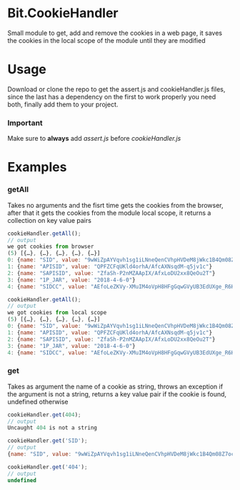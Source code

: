 # Bit.CookieHandler
Small module to get, add and remove the cookies in a web page, it saves the cookies in the local scope of the module until they are modified

# Usage
Download or clone the repo to get the assert.js and cookieHandler.js files, since the last has a dependency on the first to work properly you need both, finally add them to your project. 

### Important
Make sure to **__always__** add *assert.js* before *cookieHandler.js*

# Examples
### getAll
Takes no arguments and the fisrt time gets the cookies from the browser, after that it gets the cookies from the module local scope, it returns a collection on key value pairs
```javascript
cookieHandler.getAll();
// output
we got cookies from browser
(5) [{…}, {…}, {…}, {…}, {…}]
0: {name: "SID", value: "9wWiZpAYVqvh1sg1iLNneQenCVhpHVDeM8jWkc1B4Qm08Z7ocvoqaKiTAkdpsvhK768N0A."}
1: {name: "APISID", value: "QPFZCFqUKld4orhA/AfcAXNsqdM-q5jv1c"}
2: {name: "SAPISID", value: "ZfaSh-P2nMZAApIX/AfxLoDU2xx8QeOu2T"}
3: {name: "1P_JAR", value: "2018-4-6-0"}
4: {name: "SIDCC", value: "AEfoLeZKVy-XMuIM4oVpH8HFgGqwGVyUB3EdUXge_R6H8jOW1dx26BIdfVBZ09zWzu22oRW94FA"}

cookieHandler.getAll();
// output
we got cookies from local scope
(5) [{…}, {…}, {…}, {…}, {…}]
0: {name: "SID", value: "9wWiZpAYVqvh1sg1iLNneQenCVhpHVDeM8jWkc1B4Qm08Z7ocvoqaKiTAkdpsvhK768N0A."}
1: {name: "APISID", value: "QPFZCFqUKld4orhA/AfcAXNsqdM-q5jv1c"}
2: {name: "SAPISID", value: "ZfaSh-P2nMZAApIX/AfxLoDU2xx8QeOu2T"}
3: {name: "1P_JAR", value: "2018-4-6-0"}
4: {name: "SIDCC", value: "AEfoLeZKVy-XMuIM4oVpH8HFgGqwGVyUB3EdUXge_R6H8jOW1dx26BIdfVBZ09zWzu22oRW94FA"}
```
### get
Takes as argument the name of a cookie as string, throws an exception if the argument is not a string, returns a key value pair if the cookie is found, undefined otherwise
```javascript
cookieHandler.get(404);
// output
Uncaught 404 is not a string

cookieHandler.get('SID');
// output
{name: "SID", value: "9wWiZpAYVqvh1sg1iLNneQenCVhpHVDeM8jWkc1B4Qm08Z7ocvoqaKiTAkdpsvhK768N0A."}

cookieHandler.get('404');
// output
undefined
```
